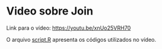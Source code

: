 
# Video sobre Join

Link para o vídeo: <https://youtu.be/xnUo25VRH70>

O arquivo
[script.R](https://github.com/beatrizmilz/video_exemplo_join/blob/master/script.R)
apresenta os códigos utilizados no vídeo.
